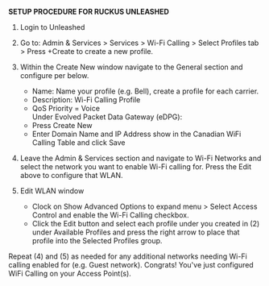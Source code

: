 **SETUP PROCEDURE FOR RUCKUS UNLEASHED**
1. Login to Unleashed
2. Go to: Admin & Services > Services > Wi-Fi Calling > Select Profiles tab > Press +Create to create a new profile.
3. Within the Create New window navigate to the General section and configure per below.
   * Name: Name your profile (e.g. Bell), create a profile for each carrier.
   * Description: Wi-Fi Calling Profile  
   * QoS Priority = Voice  
   Under Evolved Packet Data Gateway (eDPG):
   * Press Create New
   * Enter Domain Name and IP Address show in the Canadian WiFi Calling Table and click Save
    
5. Leave the Admin & Services section and navigate to Wi-Fi Networks and select the network you want to enable Wi-Fi calling for. Press the Edit above to configure that WLAN.
    
6. Edit WLAN window
   * Clock on Show Advanced Options to expand menu > Select Access Control and enable the Wi-Fi Calling checkbox.
   * Click the Edit button and select each profile under you created in (2) under Available Profiles and press the right arrow to place that profile into the Selected Profiles group.  

Repeat (4) and (5) as needed for any additional networks needing Wi-Fi calling enabled for (e.g. Guest network). Congrats! You've just configured WiFi Calling on your Access Point(s).
